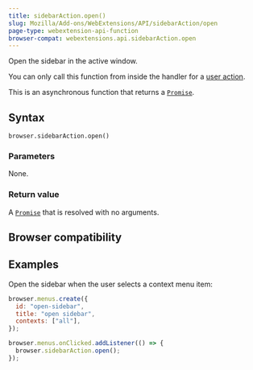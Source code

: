 ```yaml
---
title: sidebarAction.open()
slug: Mozilla/Add-ons/WebExtensions/API/sidebarAction/open
page-type: webextension-api-function
browser-compat: webextensions.api.sidebarAction.open
---
```




Open the sidebar in the active window.

You can only call this function from inside the handler for a [user action](/Mozilla/Add-ons/WebExtensions/User_actions).

This is an asynchronous function that returns a [`Promise`](/Web/JavaScript/Reference/Global_Objects/Promise).

## Syntax

```js-nolint
browser.sidebarAction.open()
```

### Parameters

None.

### Return value

A [`Promise`](/Web/JavaScript/Reference/Global_Objects/Promise) that is resolved with no arguments.

## Browser compatibility



## Examples

Open the sidebar when the user selects a context menu item:

```js
browser.menus.create({
  id: "open-sidebar",
  title: "open sidebar",
  contexts: ["all"],
});

browser.menus.onClicked.addListener(() => {
  browser.sidebarAction.open();
});
```


